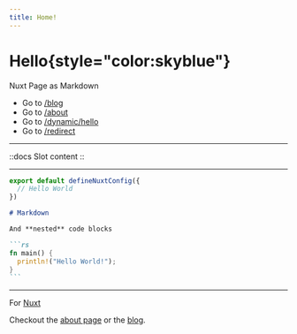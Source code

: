 ```yaml
---
title: Home!
---
```


# Hello{style="color:skyblue"}

Nuxt Page as Markdown

- Go to [/blog](/blog)
- Go to [/about](/about)
- Go to [/dynamic/hello](/dynamic/hello)
- Go to [/redirect](/redirect)

---

<Counter />

::docs
Slot content
::

---

```ts
export default defineNuxtConfig({
  // Hello World
})
```

~~~md
# Markdown

And **nested** code blocks

```rs
fn main() {
  println!("Hello World!");
}
```
~~~

---

For [Nuxt](http://nuxt.com/)

Checkout the [about page](/about) or the [blog](/blog).
